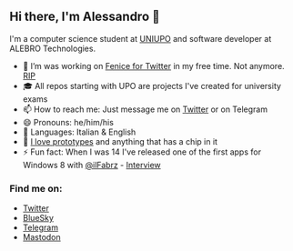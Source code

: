 ## Hi there, I'm Alessandro 👋

I'm a computer science student at [UNIUPO](https://www.disit.uniupo.it/) and software developer at ALEBRO Technologies.

- 🔭 I’m was working on [Fenice for Twitter](https://twitter.com/FeniceWindows) in my free time. Not anymore. [RIP](https://twitter.com/FeniceWindows/status/1616198212645167105)
- 🎓 All repos starting with UPO are projects I've created for university exams
- 📫 How to reach me: Just message me on [Twitter](https://twitter.com/intent/tweet?text=@ilGianfri) or on Telegram
- 😄 Pronouns: he/him/his
- 💬 Languages: Italian & English
- 📱 [I love prototypes](https://protobetatest.com/) and anything that has a chip in it
- ⚡ Fun fact: When I was 14 I've released one of the first apps for Windows 8 with [@ilFabrz](https://github.com/ilfabrz) - [Interview](https://www.punto-informatico.it/il-sogno-di-microsoft-per-i-giovani/)

### Find me on: 
- [Twitter](https://twitter.com/ilGianfri)
- [BlueSky](https://ilgianfri.bsky.social)
- [Telegram](https://telegram.me/ilgianfri)
- [Mastodon](https://mastodon.social/@ilgianfri)

<!-- why are you checking the source of my readme, go away -->
